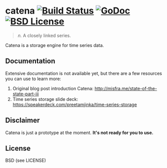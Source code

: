 catena [![Build Status](https://drone.io/github.com/PreetamJinka/catena/status.png)](https://drone.io/github.com/PreetamJinka/catena/latest) [![GoDoc](https://godoc.org/github.com/PreetamJinka/catena?status.svg)](https://godoc.org/github.com/PreetamJinka/catena) [![BSD License](https://img.shields.io/pypi/l/Django.svg)](https://github.com/PreetamJinka/catena/blob/master/LICENSE)
===
> *n.* A closely linked series.

Catena is a storage engine for time series data.

Documentation
---
Extensive documentation is not available yet, but there are a few resources you can use to learn more:

1. Original blog post introduction Catena: http://misfra.me/state-of-the-state-part-iii
2. Time series storage slide deck: https://speakerdeck.com/preetamjinka/time-series-storage

Disclaimer
---
Catena is just a prototype at the moment. **It's not ready for you to use.**

License
---
BSD (see LICENSE)
